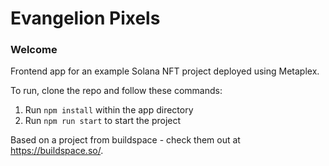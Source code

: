 # Evangelion Pixels
### Welcome
Frontend app for an example Solana NFT project deployed using Metaplex.

To run, clone the repo and follow these commands:

1. Run `npm install` within the app directory
2. Run `npm run start` to start the project

Based on a project from buildspace - check them out at https://buildspace.so/. 
